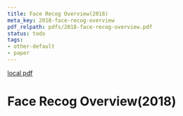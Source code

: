 ```yaml
---
title: Face Recog Overview(2018)
meta_key: 2018-face-recog-overview
pdf_relpath: pdfs/2018-face-recog-overview.pdf
status: todo
tags:
- other-default
- paper
---
```


[local pdf](../../../pdfs/2018-face-recog-overview.pdf)

# Face Recog Overview(2018)
